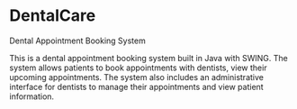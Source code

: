 # DentalCare
Dental Appointment Booking System

This is a dental appointment booking system built in Java with SWING. The system allows patients to book appointments with dentists, view their upcoming appointments. The system also includes an administrative interface for dentists to manage their appointments and view patient information.

